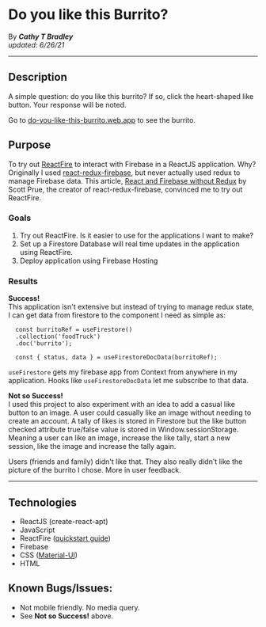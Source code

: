 # Do you like this Burrito?
By _**Cathy T Bradley**_
<br>
*updated: 6/26/21*
***

## Description
A simple question: do you like this burrito? If so, click the heart-shaped like button. Your response will be noted.

Go to [do-you-like-this-burrito.web.app](https://do-you-like-this-burrito.web.app/) to see the burrito.

## Purpose
To try out [ReactFire](https://github.com/FirebaseExtended/reactfire) to interact with Firebase in a ReactJS application. Why? Originally I used [react-redux-firebase](https://github.com/prescottprue/react-redux-firebase), but never actually used redux to manage Firebase data. This article, [React and Firebase without Redux](https://prescottprue.medium.com/react-and-firebase-without-redux-5c1b2b6a6ba1) by Scott Prue, the creator of react-redux-firebase, convinced me to try out ReactFire.

### Goals
1. Try out ReactFire. Is it easier to use for the applications I want to make?
2. Set up a Firestore Database will real time updates in the application using ReactFire.
3. Deploy application using Firebase Hosting

### Results
**Success!**
<br> 
This application isn't extensive but instead of trying to manage redux state, I can get data from firestore to the component I need as simple as:

```
  const burritoRef = useFirestore()
  .collection('foodTruck')
  .doc('burrito');
  
  const { status, data } = useFirestoreDocData(burritoRef);
```

`useFirestore` gets my firebase app from Context from anywhere in my application. Hooks like `useFirestoreDocData` let me subscribe to that data.

**Not so Success!**
<br>
I used this project to also experiment with an idea to add a casual like button to an image. A user could casually like an image without needing to create an account. A tally of likes is stored in Firestore but the like button checked attribute true/false value is stored in Window.sessionStorage. Meaning a user can like an image, increase the like tally, start a new session, like the image and increase the tally again.

Users (friends and family) didn't like that. They also really didn't like the picture of the burrito I chose. More in user feedback.

***

## Technologies
- ReactJS (create-react-apt)
- JavaScript
- ReactFire ([quickstart guide](https://github.com/FirebaseExtended/reactfire/blob/main/docs/quickstart.md))
- Firebase
- CSS ([Material-UI](https://material-ui.com/))
- HTML

## Known Bugs/Issues:
- Not mobile friendly. No media query.
- See **Not so Success!** above.